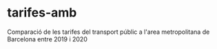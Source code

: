 # tarifes-amb
Comparació de les tarifes del transport públic a l'area metropolitana de Barcelona entre 2019 i 2020
